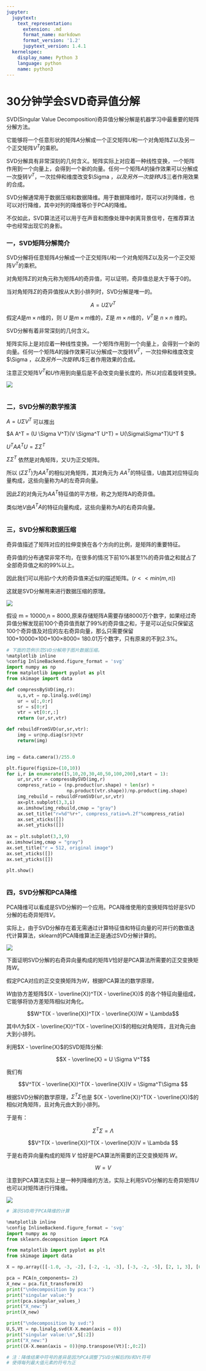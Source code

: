 ```yaml
---
jupyter:
  jupytext:
    text_representation:
      extension: .md
      format_name: markdown
      format_version: '1.2'
      jupytext_version: 1.4.1
  kernelspec:
    display_name: Python 3
    language: python
    name: python3
---
```


# 30分钟学会SVD奇异值分解


SVD(Singular Value Decomposition)奇异值分解分解是机器学习中最重要的矩阵分解方法。

它能够将一个任意形状的矩阵$A$分解成一个正交矩阵$U$和一个对角矩阵$\Sigma$以及另一个正交矩阵$V^T$的乘积。

SVD分解具有非常深刻的几何含义。矩阵实际上对应着一种线性变换，一个矩阵作用到一个向量上，会得到一个新的向量。任何一个矩阵$A$的操作效果可以分解成一次旋转$V^T$，一次拉伸和维度改变$\Sigma $，以及另外一次旋转$U$三者作用效果的合成。

SVD分解通常用于数据压缩和数据降维。用于数据降维时，既可以对列降维，也可以对行降维，其中对列的降维等价于PCA的降维。

不仅如此，SVD算法还可以用于在声音和图像处理中剥离背景信号，在推荐算法中也经常出现它的身影。



### 一，SVD矩阵分解简介

<!-- #region -->
SVD分解将任意矩阵$A$分解成一个正交矩阵$U$和一个对角矩阵$\Sigma$以及另一个正交矩阵$V^T$的乘积。

对角矩阵$\Sigma$的对角元称为矩阵$A$的奇异值，可以证明，奇异值总是大于等于0的。

当对角矩阵$\Sigma$的奇异值按从大到小排列时，SVD分解是唯一的。

$$A = U \Sigma V^T$$

假定$A$是$m\times n$维的，则 $U$ 是$m\times m$维的，$\Sigma$是 $m\times n$维的，$V^T$是 $n\times n$ 维的。


SVD分解有着非常深刻的几何含义。

矩阵实际上是对应着一种线性变换。一个矩阵作用到一个向量上，会得到一个新的向量。任何一个矩阵$A$的操作效果可以分解成一次旋转$V^T$，一次拉伸和维度改变$\Sigma $，以及另外一次旋转$U$三者作用效果的合成。

注意正交矩阵$V^T$和$U$作用到向量后是不会改变向量长度的，所以对应着旋转变换。
<!-- #endregion -->

![](./data/SVD公式.png)

```python

```

### 二，SVD分解的数学推演


$A = U \Sigma V^T$  可以推出

$A A^T = (U \Sigma V^T)(V \Sigma^T U^T) = U(\Sigma\Sigma^T)U^T $

$U^TA A^TU = \Sigma\Sigma^T$

$\Sigma\Sigma^T$ 依然是对角矩阵，又U为正交矩阵。

所以 $(\Sigma\Sigma^T)$为$A A^T$的相似对角矩阵，其对角元为 $A A^T$的特征值，U由其对应特征向量构成，这些向量称为A的左奇异向量。

因此$\Sigma$的对角元为$A A^T$特征值的平方根，称之为矩阵A的奇异值。

类似地$V$由$A^TA$的特征向量构成，这些向量称为A的右奇异向量。

```python

```

### 三，SVD分解和数据压缩


奇异值描述了矩阵对应的拉伸变换在各个方向的比例，是矩阵的重要特征。

奇异值的分布通常非常不均，在很多的情况下前10%甚至1%的奇异值之和就占了全部奇异值之和的99%以上。

因此我们可以用前$r$个大的奇异值来近似的描述矩阵。$(r<<min(m,n))$

这就是SVD分解用来进行数据压缩的原理。



![](./data/SVD分解与数据压缩.png)


假设 m = 10000,n = 8000,原来存储矩阵A需要存储8000万个数字，如果经过奇异值分解发现前100个奇异值贡献了99%的奇异值之和，于是可以近似只保留这100个奇异值及对应的左右奇异向量，那么只需要保留100+10000×100+100×8000= 180.01万个数字，只有原来的不到2.3%。




```python
# 下面的范例示范SVD分解用于图片数据压缩。
%matplotlib inline 
%config InlineBackend.figure_format = 'svg'
import numpy as np 
from matplotlib import pyplot as plt
from skimage import data

def compressBySVD(img,r):
    u,s,vt = np.linalg.svd(img)
    ur = u[:,0:r]
    sr = s[0:r]
    vtr = vt[0:r,:]
    return (ur,sr,vtr)

def rebuildFromSVD(ur,sr,vtr):
    img = ur@np.diag(sr)@vtr
    return(img)


img = data.camera()/255.0

plt.figure(figsize=(10,10)) 
for i,r in enumerate([5,10,20,30,40,50,100,200],start = 1):
    ur,sr,vtr = compressBySVD(img,r)
    compress_ratio = (np.product(ur.shape) + len(sr) + 
                      np.product(vtr.shape))/np.product(img.shape)
    img_rebuild = rebuildFromSVD(ur,sr,vtr)
    ax=plt.subplot(3,3,i)
    ax.imshow(img_rebuild,cmap = "gray")
    ax.set_title("r=%d"%r+", compress_ratio=%.2f"%compress_ratio)
    ax.set_xticks([])
    ax.set_yticks([]) 
    
ax = plt.subplot(3,3,9)
ax.imshow(img,cmap = "gray")
ax.set_title("r = 512, original image")
ax.set_xticks([])
ax.set_yticks([]) 

plt.show()


```

```python

```

### 四，SVD分解和PCA降维


PCA降维可以看成是SVD分解的一个应用。PCA降维使用的变换矩阵恰好是SVD分解的右奇异矩阵$V$。

实际上，由于SVD分解存在着无需通过计算特征值和特征向量的可并行的数值迭代计算算法，sklearn的PCA降维算法正是通过SVD分解计算的。



![](./data/SVD与PCA降维.png)


下面证明SVD分解的右奇异向量构成的矩阵$V$恰好是PCA算法所需要的正交变换矩阵$W$。

假定PCA对应的正交变换矩阵为$W$，根据PCA算法的数学原理，

$W$由协方差矩阵$(X - \overline{X})^T(X - \overline{X})$ 的各个特征向量组成，它能够将协方差矩阵相似对角化。

$$W^T(X - \overline{X})^T(X - \overline{X})W = \Lambda$$

其中$\Lambda$为$(X - \overline{X})^T(X - \overline{X})$的相似对角矩阵，且对角元由大到小排列。

利用$X - \overline{X}$的SVD矩阵分解:

$$X - \overline{X} = U \Sigma V^T$$ 

我们有

$$V^T(X - \overline{X})^T(X - \overline{X})V = \Sigma^T\Sigma $$ 

根据SVD分解的数学原理，$\Sigma^T\Sigma$也是 $(X - \overline{X})^T(X - \overline{X})$的相似对角矩阵，且对角元由大到小排列。

于是有：

$$\Sigma^T\Sigma = \Lambda $$

$$V^T(X - \overline{X})^T(X - \overline{X})V =  \Lambda $$ 

于是右奇异向量构成的矩阵 𝑉 恰好是PCA算法所需要的正交变换矩阵 𝑊。

$$W = V$$

注意到PCA算法实际上是一种列降维的方法，实际上利用SVD分解的左奇异矩阵$U$也可以对矩阵进行行降维。



![](./data/SVD分解与行降维.png)

```python
# 演示SVD用于PCA降维的计算

%matplotlib inline 
%config InlineBackend.figure_format = 'svg'
import numpy as np 
from sklearn.decomposition import PCA

from matplotlib import pyplot as plt
from skimage import data

X = np.array([[-1.0, -3, -2], [-2, -1, -3], [-3, -2, -5], [2, 1, 3], [6, 1, 3], [2, 2, 3]])

pca = PCA(n_components= 2)
X_new = pca.fit_transform(X)
print("\ndecomposition by pca:")
print("singular value:")
print(pca.singular_values_)
print("X_new:")
print(X_new)

print("\ndecomposition by svd:")
U,S,Vt = np.linalg.svd(X-X.mean(axis = 0))
print("singular value:\n",S[:2])
print("X_new:")
print((X-X.mean(axis = 0))@np.transpose(Vt)[:,0:2])

# 注：降维结果中符号的差异是因为PCA调整了SVD分解后的U和Vt符号
# 使得每列最大值元素的符号为正
```

```python

```
